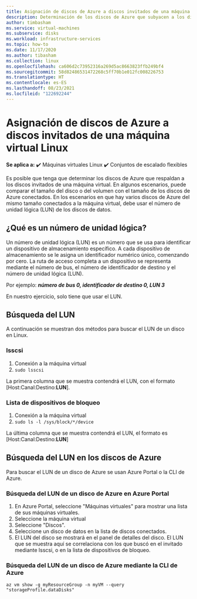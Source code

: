 ```yaml
---
title: Asignación de discos de Azure a discos invitados de una máquina virtual Linux
description: Determinación de los discos de Azure que subyacen a los discos invitados de una máquina virtual Linux.
author: timbasham
ms.service: virtual-machines
ms.subservice: disks
ms.workload: infrastructure-services
ms.topic: how-to
ms.date: 11/17/2020
ms.author: tibasham
ms.collection: linux
ms.openlocfilehash: ca606d2c73952316a269d5ac8663823ffb249bf4
ms.sourcegitcommit: 58d82486531472268c5ff70b1e012fc008226753
ms.translationtype: HT
ms.contentlocale: es-ES
ms.lasthandoff: 08/23/2021
ms.locfileid: "122692244"
---
```

# <a name="how-to-map-azure-disks-to-linux-vm-guest-disks"></a>Asignación de discos de Azure a discos invitados de una máquina virtual Linux

**Se aplica a:** :heavy_check_mark: Máquinas virtuales Linux :heavy_check_mark: Conjuntos de escalado flexibles 

Es posible que tenga que determinar los discos de Azure que respaldan a los discos invitados de una máquina virtual. En algunos escenarios, puede comparar el tamaño del disco o del volumen con el tamaño de los discos de Azure conectados. En los escenarios en que hay varios discos de Azure del mismo tamaño conectados a la máquina virtual, debe usar el número de unidad lógica (LUN) de los discos de datos. 

## <a name="what-is-a-lun"></a>¿Qué es un número de unidad lógica?

Un número de unidad lógica (LUN) es un número que se usa para identificar un dispositivo de almacenamiento específico. A cada dispositivo de almacenamiento se le asigna un identificador numérico único, comenzando por cero. La ruta de acceso completa a un dispositivo se representa mediante el número de bus, el número de identificador de destino y el número de unidad lógica (LUN). 

Por ejemplo: ***número de bus 0, identificador de destino 0, LUN 3***

En nuestro ejercicio, solo tiene que usar el LUN.

## <a name="finding-the-lun"></a>Búsqueda del LUN

A continuación se muestran dos métodos para buscar el LUN de un disco en Linux.

### <a name="lsscsi"></a>lsscsi

1. Conexión a la máquina virtual
1. `sudo lsscsi`

La primera columna que se muestra contendrá el LUN, con el formato [Host:Canal:Destino:**LUN**].

### <a name="listing-block-devices"></a>Lista de dispositivos de bloqueo

1. Conexión a la máquina virtual
1. `sudo ls -l /sys/block/*/device`

La última columna que se muestra contendrá el LUN, el formato es [Host:Canal:Destino:**LUN**]

## <a name="finding-the-lun-for-the-azure-disks"></a>Búsqueda del LUN en los discos de Azure

Para buscar el LUN de un disco de Azure se usan Azure Portal o la CLI de Azure.

### <a name="finding-an-azure-disks-lun-in-the-azure-portal"></a>Búsqueda del LUN de un disco de Azure en Azure Portal

1. En Azure Portal, seleccione "Máquinas virtuales" para mostrar una lista de sus máquinas virtuales.
1. Seleccione la máquina virtual
1. Seleccione "Discos".
1. Seleccione un disco de datos en la lista de discos conectados.
1. El LUN del disco se mostrará en el panel de detalles del disco. El LUN que se muestra aquí se correlaciona con los que buscó en el invitado mediante lsscsi, o en la lista de dispositivos de bloqueo.

### <a name="finding-an-azure-disks-lun-using-azure-cli"></a>Búsqueda del LUN de un disco de Azure mediante la CLI de Azure

```azurecli-interactive
az vm show -g myResourceGroup -n myVM --query "storageProfile.dataDisks"
```
